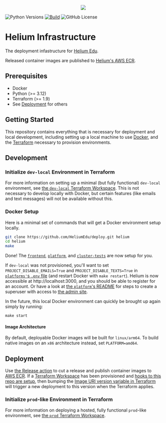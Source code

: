 <p align="center"><img src="https://www.heliumedu.com/assets/img/logo_full_blue.png" /></p>

![Python Versions](https://img.shields.io/badge/python-%203.12%20-blue)
[![Build](https://img.shields.io/github/actions/workflow/status/HeliumEdu/deploy/build.yml)](https://github.com/HeliumEdu/deploy/actions/workflows/build.yml)
![GitHub License](https://img.shields.io/github/license/heliumedu/deploy)

# Helium Infrastructure

The deployment infastructure for [Helium Edu](https://www.heliumedu.com/).

Released container images are published to [Helium's AWS ECR](https://gallery.ecr.aws/heliumedu/).

## Prerequisites

- Docker
- Python (>= 3.12)
- Terraform (>= 1.9)
- See [Deployment](#deployment) for others

## Getting Started

This repository contains everything that is necessary for deployment and local development, including setting up a
local machine to use [Docker](https://docs.docker.com/), and the [Terraform](https://app.terraform.io/app) necessary to
provision environments.

## Development

### Initialize `dev-local` Environment in Terraform

For more information on setting up a minimal (but fully functional) `dev-local` environment, see
[the `dev-local` Terraform Workspace](https://github.com/HeliumEdu/deploy/tree/main/terraform/environments/dev-local#readme).
This is not necessary to develop locally with Docker, but certain features (like emails and text messages)
will not be available without this.

### Docker Setup

Here is a minimal set of commands that will get a Docker environment setup locally.

```sh
git clone https://github.com/HeliumEdu/deploy.git helium
cd helium
make
```

Done! The [`frontend`](https://github.com/HeliumEdu/frontend), [`platform`](https://github.com/HeliumEdu/platform), and
[`cluster-tests`](https://github.com/HeliumEdu/cluster-tests) are now setup for you.

If `dev-local` was not provisioned, you'll want to set `PROJECT_DISABLE_EMAILS=True` and `PROJECT_DISABLE_TEXTS=True`
in [`platforms'`s `.env` file](https://github.com/HeliumEdu/platform/blob/main/.env.docker.example) (and restart Docker
with `make restart`). Helium is now accessible at http://localhost:3000, and you should be able to register for an
account. Or have a look at [the `platform`'s README](https://github.com/HeliumEdu/platform?tab=readme-ov-file#docker-setup)
for steps to create a superuser with access to [the admin site](http://localhost:8000/admin).

In the future, this local Docker environment can quickly be brought up again simply by running:

```
make start
```

#### Image Architecture

By default, deployable Docker images will be built for `linux/arm64`. To build native images on an `x86` architecture
instead, set `PLATFORM=amd64`.

## Deployment

Use [the Release action](https://github.com/HeliumEdu/deploy/actions/workflows/release.yml) to cut a release and publish container images to
[AWS ECR](https://aws.amazon.com/ecr/). If a [Terraform Workspace](https://developer.hashicorp.com/terraform/cli/workspaces) has been provisioned
and [hooks to this repo are setup](https://developer.hashicorp.com/terraform/cloud-docs/vcs), then bumping the
[Image URI version variable in Terraform](https://github.com/HeliumEdu/deploy/blob/main/terraform/environments/prod/variables.tf#L1) will trigger a new deployment to this version when the Terraform applies.

### Initialize `prod`-like Environment in Terraform

For more information on deploying a hosted, fully functional `prod`-like environment, see
[the `prod` Terraform Workspace](https://github.com/HeliumEdu/deploy/tree/main/terraform/environments/prod#readme).
